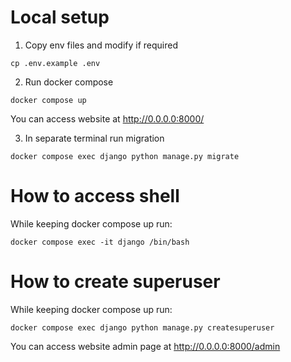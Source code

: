 # Local setup


1. Copy env files and modify if required
```
cp .env.example .env
```
2. Run docker compose
```
docker compose up
```
You can access website at http://0.0.0.0:8000/

3. In separate terminal run migration
```
docker compose exec django python manage.py migrate
```


# How to access shell
While keeping docker compose up run:
```
docker compose exec -it django /bin/bash
```

# How to create superuser
While keeping docker compose up run:
```
docker compose exec django python manage.py createsuperuser
```
You can access website admin page  at http://0.0.0.0:8000/admin



